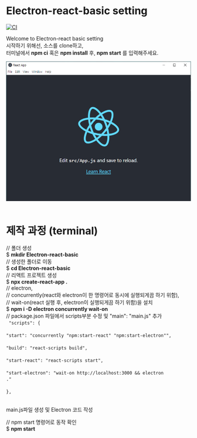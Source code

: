 # Electron-react-basic setting

[![CI](https://github.com/zed-industries/zed/actions/workflows/ci.yml/badge.svg)](https://github.com/zed-industries/zed/actions/workflows/ci.yml)

Welcome to Electron-react basic setting  
시작하기 위해선, 소스를 clone하고,  
터미널에서 __npm ci__ 혹은 __npm install__ 후,
__npm start__ 를 입력해주세요.

![이미지](./README/start.png)
<br><br>

# 제작 과정 (terminal)  
// 폴더 생성  
\$ __mkdir Electron-react-basic__  
// 생성한 폴더로 이동  
\$ __cd Electron-react-basic__  
// 리액트 프로젝트 생성  
\$ __npx create-react-app .__  
// electron,  
// concurrently(react와 electron이 한 명령어로 동시에 실행되게끔 하기 위함),  
// wait-on(react 실행 후, electron이 실행되게끔 하기 위함)을 설치  
\$ __npm i -D electron concurrently wait-on__  
// package.json 파일에서 scripts부분 수정 및 "main": "main.js" 추가  
<code>
"scripts": {  
  "start": "concurrently \"npm:start-react\"   \"npm:start-electron\"",  
  "build": "react-scripts build",  
  "start-react": "react-scripts start",  
  "start-electron": "wait-on http://localhost:3000 && electron ."  
},  
</code>  

main.js파일 생성 및 Electron 코드 작성  

// npm start 명령어로 동작 확인  
\$ __npm start__
